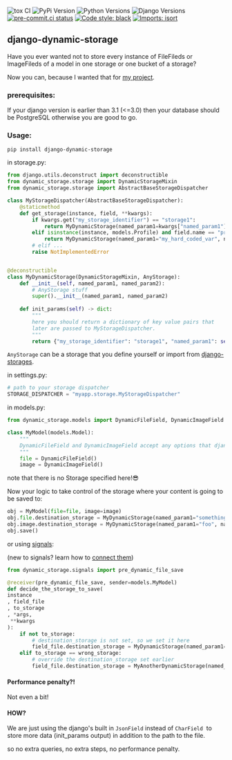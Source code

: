 ![tox CI](https://github.com/engAmirEng/django-dynamic-storage/actions/workflows/tox.yml/badge.svg)
![PyPi Version](https://img.shields.io/pypi/v/django-dynamic-storage)
![Python Versions](https://img.shields.io/pypi/pyversions/poetry)
![Django Versions](https://img.shields.io/badge/django-2.2_|_3.0_|_3.1_|_3.2_|_4.0_|_4.1_|_4.2-green)
[![pre-commit.ci status](https://results.pre-commit.ci/badge/github/engAmirEng/django-dynamic-storage/main.svg)](https://results.pre-commit.ci/latest/github/engAmirEng/django-dynamic-storage/main)
[![Code style: black](https://img.shields.io/badge/code%20style-black-000000.svg)](https://github.com/psf/black)
[![Imports: isort](https://img.shields.io/badge/%20imports-isort-%231674b1?style=flat&labelColor=ef8336)](https://pycqa.github.io/isort/)

## django-dynamic-storage

Have you ever wanted not to store every instance of FileFileds or ImageFileds of a model in one storage or one bucket of a storage?

Now you can, because I wanted that for [my project](https://github.com/SayIfOrg/say_wagtail).

### prerequisites:

If your django version is earlier than 3.1 (<=3.0) then your database should be PostgreSQL otherwise you are good to go.

### Usage:

```plaintext
pip install django-dynamic-storage
```

in storage.py:

```python
from django.utils.deconstruct import deconstructible
from dynamic_storage.storage import DynamicStorageMixin
from dynamic_storage.storage import AbstractBaseStorageDispatcher

class MyStorageDispatcher(AbstractBaseStorageDispatcher):
    @staticmethod
    def get_storage(instance, field, **kwargs):
        if kwargs.get("my_storage_identifier") == "storage1":
            return MyDynamicStorage(named_param1=kwargs["named_param1"], named_param2=kwargs["named_param2"])
        elif isinstance(instance, models.Profile) and field.name == "profile_pic":
            return MyDynamicStorage(named_param1="my_hard_coded_var", named_param2="my_other_hard_coded_var")
        # elif ...
        raise NotImplementedError


@deconstructible
class MyDynamicStorage(DynamicStorageMixin, AnyStorage):
    def __init__(self, named_param1, named_param2):
        # AnyStorage stuff
        super().__init__(named_param1, named_param2)
        
	def init_params(self) -> dict:
		"""
		here you should return a dictionary of key value pairs that 
		later are passed to MyStorageDispatcher.
		"""
		return {"my_storage_identifier": "storage1", "named_param1": self.named_param1, "named_param2": self.named_param2, ...}
```

`AnyStorage` can be a storage that you define yourself or import from [django-storages](https://pypi.org/project/django-storages/).

in settings.py:

```python
# path to your storage dispatcher
STORAGE_DISPATCHER = "myapp.storage.MyStorageDispatcher"
```

in models.py:

```python
from dynamic_storage.models import DynamicFileField, DynamicImageField

class MyModel(models.Model):
	"""
	DynamicFileField and DynamicImageField accept any options that django's native FileField and ImageField accept
	"""
	file = DynamicFileField()
	image = DynamicImageField()
```
note that there is no Storage specified here!😎

Now your logic to take control of the storage where your content is going to be saved to:

```python
obj = MyModel(file=file, image=image)
obj.file.destination_storage = MyDynamicStorage(named_param1="something", named_param2="another_thing")
obj.image.destination_storage = MyDynamicStorage(named_param1="foo", named_param2="bar")
obj.save()
```

or using [signals](https://docs.djangoproject.com/en/4.2/topics/signals/):

(new to signals? learn how to [connect them](https://docs.djangoproject.com/en/4.2/topics/signals/#connecting-receiver-functions))

```python
from dynamic_storage.signals import pre_dynamic_file_save

@receiver(pre_dynamic_file_save, sender=models.MyModel)
def decide_the_storage_to_save(
instance
, field_file
, to_storage
, *args,
 **kwargs
):
    if not to_storage:
    	# destination_storage is not set, so we set it here
        field_file.destination_storage = MyDynamicStorage(named_param1="something", named_param2="another_thing")
    elif to_storage == wrong_storage:
		# override the destination_storage set earlier
		field_file.destination_storage = MyAnotherDynamicStorage(named_param1="foo", named_param2="bar")
```

#### Performance penalty?!

Not even a bit!

#### HOW?

We are just using the django's built in `JsonField` instead of `CharField`  to store more data (init\_params output) in addition to the path to the file.

so no extra queries, no extra steps, no performance penalty.